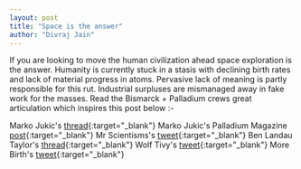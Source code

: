 ```yaml
---
layout: post
title: "Space is the answer"
author: "Divraj Jain"
---
```


If you are looking to move the human civilization ahead space exploration is the answer. Humanity is currently stuck in a stasis with declining birth rates and lack of material progress in atoms. Pervasive lack of meaning is partly responsible for this rut. Industrial surpluses are mismanaged away in fake work for the masses. Read the Bismarck + Palladium crews great articulation which inspires this post below :-

Marko Jukic's [thread](https://twitter.com/mmjukic/status/1796472233227067655){:target="_blank"} 
Marko Jukic's Palladium Magazine [post](https://www.palladiummag.com/2023/08/16/the-only-reason-to-explore-space/){:target="_blank"}
Mr Scientisms's [tweet](https://x.com/mr_scientism/status/1788227551510356374){:target="_blank"} 
Ben Landau Taylor's [thread](https://twitter.com/benlandautaylor/status/1694134187538981214){:target="_blank"} 
Wolf Tivy's [tweet](https://x.com/wolftivy/status/1692215935560827085){:target="_blank"} 
More Birth's [tweet](https://x.com/MoreBirths/status/1694038980759625792){:target="_blank"} 

